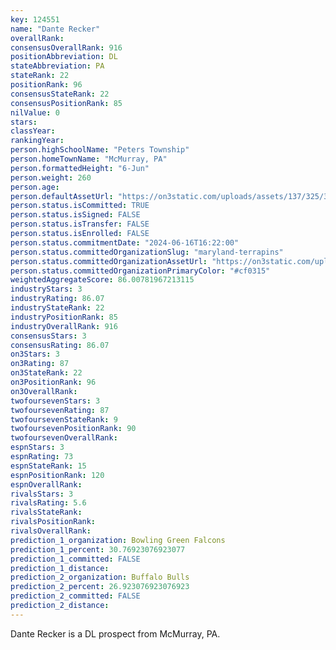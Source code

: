 ```yaml
---
key: 124551
name: "Dante Recker"
overallRank: 
consensusOverallRank: 916
positionAbbreviation: DL
stateAbbreviation: PA
stateRank: 22
positionRank: 96
consensusStateRank: 22
consensusPositionRank: 85
nilValue: 0
stars: 
classYear: 
rankingYear: 
person.highSchoolName: "Peters Township"
person.homeTownName: "McMurray, PA"
person.formattedHeight: "6-Jun"
person.weight: 260
person.age: 
person.defaultAssetUrl: "https://on3static.com/uploads/assets/137/325/325137.png"
person.status.isCommitted: TRUE
person.status.isSigned: FALSE
person.status.isTransfer: FALSE
person.status.isEnrolled: FALSE
person.status.commitmentDate: "2024-06-16T16:22:00"
person.status.committedOrganizationSlug: "maryland-terrapins"
person.status.committedOrganizationAssetUrl: "https://on3static.com/uploads/assets/411/179/179411.svg"
person.status.committedOrganizationPrimaryColor: "#cf0315"
weightedAggregateScore: 86.00781967213115
industryStars: 3
industryRating: 86.07
industryStateRank: 22
industryPositionRank: 85
industryOverallRank: 916
consensusStars: 3
consensusRating: 86.07
on3Stars: 3
on3Rating: 87
on3StateRank: 22
on3PositionRank: 96
on3OverallRank: 
twofoursevenStars: 3
twofoursevenRating: 87
twofoursevenStateRank: 9
twofoursevenPositionRank: 90
twofoursevenOverallRank: 
espnStars: 3
espnRating: 73
espnStateRank: 15
espnPositionRank: 120
espnOverallRank: 
rivalsStars: 3
rivalsRating: 5.6
rivalsStateRank: 
rivalsPositionRank: 
rivalsOverallRank: 
prediction_1_organization: Bowling Green Falcons
prediction_1_percent: 30.76923076923077
prediction_1_committed: FALSE
prediction_1_distance: 
prediction_2_organization: Buffalo Bulls
prediction_2_percent: 26.923076923076923
prediction_2_committed: FALSE
prediction_2_distance: 
---
```

Dante Recker is a DL prospect from McMurray, PA.